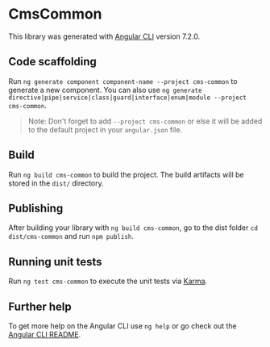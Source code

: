 # CmsCommon

This library was generated with [Angular CLI](https://github.com/angular/angular-cli) version 7.2.0.

## Code scaffolding

Run `ng generate component component-name --project cms-common` to generate a new component. You can also use `ng generate directive|pipe|service|class|guard|interface|enum|module --project cms-common`.
> Note: Don't forget to add `--project cms-common` or else it will be added to the default project in your `angular.json` file. 

## Build

Run `ng build cms-common` to build the project. The build artifacts will be stored in the `dist/` directory.

## Publishing

After building your library with `ng build cms-common`, go to the dist folder `cd dist/cms-common` and run `npm publish`.

## Running unit tests

Run `ng test cms-common` to execute the unit tests via [Karma](https://karma-runner.github.io).

## Further help

To get more help on the Angular CLI use `ng help` or go check out the [Angular CLI README](https://github.com/angular/angular-cli/blob/master/README.md).
